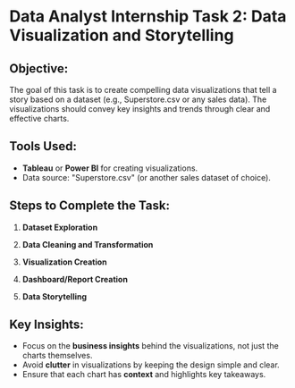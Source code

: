 # Data Analyst Internship Task 2: Data Visualization and Storytelling

## Objective:
The goal of this task is to create compelling data visualizations that tell a story based on a dataset (e.g., Superstore.csv or any sales data). The visualizations should convey key insights and trends through clear and effective charts.

## Tools Used:
- **Tableau** or **Power BI** for creating visualizations.
- Data source: "Superstore.csv" (or another sales dataset of choice).

## Steps to Complete the Task:

1. **Dataset Exploration**

2. **Data Cleaning and Transformation**

3. **Visualization Creation**

4. **Dashboard/Report Creation**

5. **Data Storytelling**

## Key Insights:
- Focus on the **business insights** behind the visualizations, not just the charts themselves.
- Avoid **clutter** in visualizations by keeping the design simple and clear.
- Ensure that each chart has **context** and highlights key takeaways.

